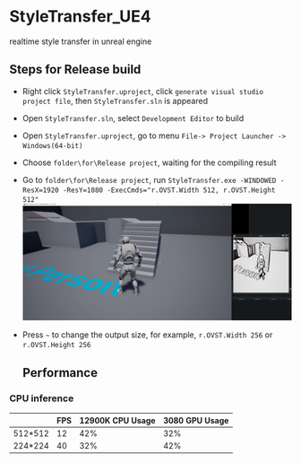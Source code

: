 # StyleTransfer_UE4
realtime style transfer in unreal engine

## Steps for Release build 

* Right click `StyleTransfer.uproject`, click `generate visual studio project file`, then `StyleTransfer.sln` is appeared

* Open `StyleTransfer.sln`, select `Development Editor` to build

* Open `StyleTransfer.uproject`, go to menu `File-> Project Launcher -> Windows(64-bit)`

* Choose `folder\for\Release project`, waiting for the compiling result

* Go to `folder\for\Release project`, run `StyleTransfer.exe -WINDOWED -ResX=1920 -ResY=1080 -ExecCmds="r.OVST.Width 512, r.OVST.Height 512"`
  ![Result](doc/Result_manga.png)

* Press `~` to change the output size, for example, `r.OVST.Width 256` or `r.OVST.Height 256`

  ## Performance

### CPU inference

|         | FPS  | 12900K CPU Usage | 3080 GPU Usage |
| ------- | ---- | ---------------- | -------------- |
| 512*512 | 12   | 42%              | 32%            |
| 224*224 | 40   | 32%              | 42%            |